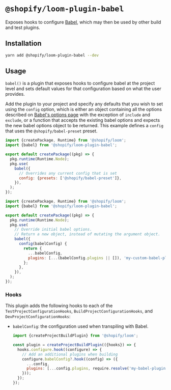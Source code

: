 # `@shopify/loom-plugin-babel`

Exposes hooks to configure [Babel](https://babeljs.io), which may then be used by other build and test plugins.

## Installation

```sh
yarn add @shopify/loom-plugin-babel --dev
```

## Usage

`babel()` is a plugin that exposes hooks to configure babel at the project level and sets default values for that configuration based on what the user provides.

Add the plugin to your project and specify any defaults that you wish to set using the `config` option, which is either an object containing all the options described on [Babel's options page](https://babeljs.io/docs/en/options) with the exception of `include` and `exclude`, or a function that accepts the existing babel options and expects the new babel options object to be returned. This example defines a `config` that uses the `@shopify/babel-preset` preset.

```js
import {createPackage, Runtime} from '@shopify/loom';
import {babel} from '@shopify/loom-plugin-babel';

export default createPackage((pkg) => {
  pkg.runtime(Runtime.Node);
  pkg.use(
    babel({
      // Overrides any current config that is set
      config: {presets: ['@shopify/babel-preset']},
    }),
  );
});
```

```js
import {createPackage, Runtime} from '@shopify/loom';
import {babel} from '@shopify/loom-plugin-babel';

export default createPackage((pkg) => {
  pkg.runtime(Runtime.Node);
  pkg.use(
    // Override initial babel options.
    // Return a new object, instead of mutating the argument object.
    babel({
      config(babelConfig) {
        return {
          ...babelConfig,
          plugins: [...(babelConfig.plugins || []), 'my-custom-babel-plugin'],
        };
      },
    }),
  );
});
```

### Hooks

This plugin adds the following hooks to each of the `TestProjectConfigurationHooks`, `BuildProjectConfigurationHooks`, and `DevProjectConfigurationHooks`:

- `babelConfig`: the configuration used when transpiling with Babel.

  ```js
  import {createProjectBuildPlugin} from '@shopify/loom';

  const plugin = createProjectBuildPlugin(({hooks}) => {
    hooks.configure.hook((configure) => {
      // Add an additional plugins when building
      configure.babelConfig?.hook((config) => ({
        ...config,
        plugins: [...config.plugins, require.resolve('my-babel-plugin')],
      }));
    });
  });
  ```
